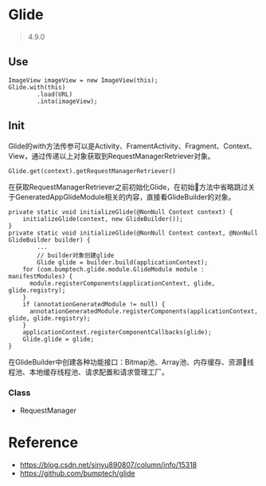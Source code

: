 # Glide
> 4.9.0
## Use
```
ImageView imageView = new ImageView(this);
Glide.with(this)
        .load(URL)
        .into(imageView);
```

## Init
Glide的with方法传参可以是Activity、FramentActivity、Fragment、Context、View，通过传递以上对象获取到RequestManagerRetriever对象。
```
Glide.get(context).getRequestManagerRetriever()
```
在获取RequestManagerRetriever之前初始化Glide，在初始方法中省略跳过关于GeneratedAppGlideModule相关的内容，直接看GlideBuilder的对象。
```
private static void initializeGlide(@NonNull Context context) {
    initializeGlide(context, new GlideBuilder());
}
private static void initializeGlide(@NonNull Context context, @NonNull GlideBuilder builder) {
        ...
        // builder对象创建glide
        Glide glide = builder.build(applicationContext);
    for (com.bumptech.glide.module.GlideModule module : manifestModules) {
      module.registerComponents(applicationContext, glide, glide.registry);
    }
    if (annotationGeneratedModule != null) {
      annotationGeneratedModule.registerComponents(applicationContext, glide, glide.registry);
    }
    applicationContext.registerComponentCallbacks(glide);
    Glide.glide = glide;
}
```
在GlideBuilder中创建各种功能接口：Bitmap池、Array池、内存缓存、资源线程池、本地缓存线程池、请求配置和请求管理工厂。
### Class
-  RequestManager



# Reference
* https://blog.csdn.net/sinyu890807/column/info/15318
* https://github.com/bumptech/glide

